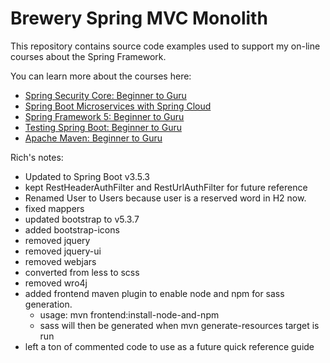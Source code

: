 # Brewery Spring MVC Monolith

This repository contains source code examples used to support my on-line courses about the Spring Framework.

You can learn more about the courses here:
* [Spring Security Core: Beginner to Guru](https://www.udemy.com/course/spring-security-core-beginner-to-guru/?referralCode=306F288EB78688C0F3BC)
* [Spring Boot Microservices with Spring Cloud](https://www.udemy.com/course/spring-boot-microservices-with-spring-cloud-beginner-to-guru/?referralCode=6142D427AE53031FEF38)
* [Spring Framework 5: Beginner to Guru](https://www.udemy.com/course/spring-framework-5-beginner-to-guru/?referralCode=6D9ECD1F93988FEE5CE9)
* [Testing Spring Boot: Beginner to Guru](https://www.udemy.com/course/testing-spring-boot-beginner-to-guru/?referralCode=EFFE87DDE96C8541B2EE)
* [Apache Maven: Beginner to Guru](https://www.udemy.com/course/apache-maven-beginner-to-guru/?referralCode=0B91047D034706031F51)

Rich's notes:

* Updated to Spring Boot v3.5.3
* kept RestHeaderAuthFilter and RestUrlAuthFilter for future reference
* Renamed User to Users because user is a reserved word in H2 now.
* fixed mappers
* updated bootstrap to v5.3.7
* added bootstrap-icons
* removed jquery
* removed jquery-ui
* removed webjars
* converted from less to scss
* removed wro4j
* added frontend maven plugin to enable node and npm for sass generation.
  - usage: mvn frontend:install-node-and-npm
  - sass will then be generated when mvn generate-resources target is run
* left a ton of commented code to use as a future quick reference guide